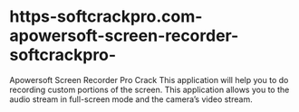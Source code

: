 # https-softcrackpro.com-apowersoft-screen-recorder-softcrackpro-
Apowersoft Screen Recorder Pro Crack This application will help you to do recording custom portions of the screen. This application allows you to the audio stream in full-screen mode and the camera’s video stream.
